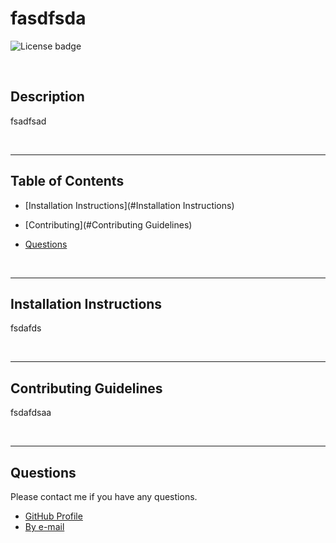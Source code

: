 
  # fasdfsda
  ![License badge](https://img.shields.io/badge/License-None-brightgreen?style=plastic)

  &nbsp;
  ## Description
  fsadfsad
  
  &nbsp;
  
  ---
  ## Table of Contents
  * [Installation Instructions](#Installation Instructions)

  

  * [Contributing](#Contributing Guidelines)

  
  
  

  * [Questions](#questions)
  
  &nbsp;

  ---
  ## Installation Instructions
  fsdafds
  
  
  &nbsp;

  ---
  ## Contributing Guidelines
  fsdafdsaa
  
  

  &nbsp;

  ---
  ## Questions
  Please contact me if you have any questions.
  - [GitHub Profile](https://github.com/fsdafdas)
  - [By e-mail](mailto:fsadfsad)

